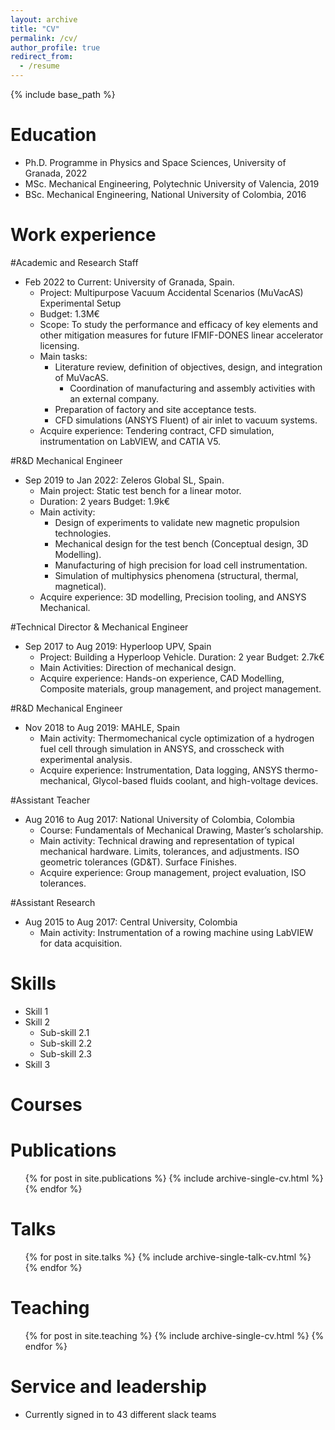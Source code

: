 ```yaml
---
layout: archive
title: "CV"
permalink: /cv/
author_profile: true
redirect_from:
  - /resume
---
```


{% include base_path %}

Education
======
* Ph.D. Programme in Physics and Space Sciences, University of Granada, 2022
* MSc. Mechanical Engineering, Polytechnic University of Valencia, 2019
* BSc. Mechanical Engineering, National University of Colombia, 2016

Work experience
======    
#Academic and Research Staff
* Feb 2022 to Current: University of Granada, Spain.
	* Project: Multipurpose Vacuum Accidental Scenarios (MuVacAS) Experimental Setup
	* Budget: 1.3M€ 
	* Scope: To study the performance and efficacy of key elements and other mitigation measures for future IFMIF-DONES linear accelerator licensing.
	* Main tasks:
	  * Literature review, definition of objectives, design, and integration of MuVacAS.
    	  * Coordination of manufacturing and assembly activities with an external company.
	  * Preparation of factory and site acceptance tests.
	  * CFD simulations (ANSYS Fluent) of air inlet to vacuum systems.
	* Acquire experience: Tendering contract, CFD simulation, instrumentation on LabVIEW, and CATIA V5.

#R&D Mechanical Engineer
*  Sep 2019 to Jan 2022: Zeleros Global SL, Spain.
	* Main project: Static test bench for a linear motor.
	* Duration: 2 years Budget: 1.9k€
	* Main activity:
		* Design of experiments to validate new magnetic propulsion technologies.
		* Mechanical design for the test bench (Conceptual design, 3D Modelling).
		* Manufacturing of high precision for load cell instrumentation.
		* Simulation of multiphysics phenomena (structural, thermal, magnetical).
	* Acquire experience: 3D modelling, Precision tooling, and ANSYS Mechanical.

#Technical Director & Mechanical Engineer
* Sep 2017 to Aug 2019: Hyperloop UPV, Spain
	* Project: Building a Hyperloop Vehicle. Duration: 2 year Budget: 2.7k€
	* Main Activities: Direction of mechanical design.
	* Acquire experience: Hands-on experience, CAD Modelling, Composite materials, group management, and project management.

#R&D Mechanical Engineer
* Nov 2018 to Aug 2019: MAHLE, Spain
	* Main activity: Thermomechanical cycle optimization of a hydrogen fuel cell through simulation in ANSYS, and crosscheck with experimental analysis.
	* Acquire experience: Instrumentation, Data logging, ANSYS thermo-mechanical, Glycol-based fluids coolant, and high-voltage devices.

#Assistant Teacher
* Aug 2016 to Aug 2017: National University of Colombia, Colombia
	* Course: Fundamentals of Mechanical Drawing, Master’s scholarship.
	* Main activity: Technical drawing and representation of typical mechanical hardware. Limits, tolerances, and adjustments. ISO geometric tolerances (GD&T). Surface Finishes.
	* Acquire experience: Group management, project evaluation, ISO tolerances.

#Assistant Research
* Aug 2015 to Aug 2017: Central University, Colombia
	* Main activity: Instrumentation of a rowing machine using LabVIEW for data acquisition.

Skills
======
* Skill 1
* Skill 2
  * Sub-skill 2.1
  * Sub-skill 2.2
  * Sub-skill 2.3
* Skill 3

Courses
======


Publications
======
  <ul>{% for post in site.publications %}
    {% include archive-single-cv.html %}
  {% endfor %}</ul>
  
Talks
======
  <ul>{% for post in site.talks %}
    {% include archive-single-talk-cv.html %}
  {% endfor %}</ul>
  
Teaching
======
  <ul>{% for post in site.teaching %}
    {% include archive-single-cv.html %}
  {% endfor %}</ul>
  
Service and leadership
======
* Currently signed in to 43 different slack teams
